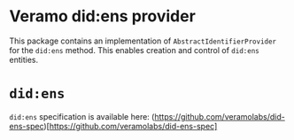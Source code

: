 # Veramo did:ens provider

This package contains an implementation of `AbstractIdentifierProvider` for the `did:ens` method.
This enables creation and control of `did:ens` entities.

# `did:ens`

`did:ens` specification is available here: (https://github.com/veramolabs/did-ens-spec)[https://github.com/veramolabs/did-ens-spec]